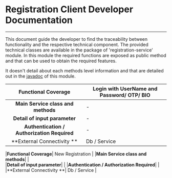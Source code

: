 # Registration Client Developer Documentation

*** 
This document guide the developer to find the traceability between functionality and the respective technical component.  The provided technical classes are available in the package of 'registration-service' module. In this module the required functions are exposed as public method and that can be used to obtain the required features.  

It doesn't detail about each methods level information and that are detailed out in the [javadoc](https://github.com/mosip/mosip/tree/master/docs/javadocs/registration/apidocs) of this module.   

|**Functional Coverage**| Login with UserName and Password/ OTP/ BIO |
|:------:|-----|
|**Main Service class and methods**| - |
|**Detail of input parameter**|	- |
|**Authentication / Authorization Required**| - |
|**External Connectivity **|	Db / Service |




|**Functional Coverage**| New Registration |
|**Main Service class and methods**| |	 
|**Detail of input parameter**|	 |
|**Authentication / Authorization Required**| |	 
|**External Connectivity **|	Db / Service |
